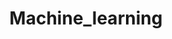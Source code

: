 ---
layout: posts_by_category
categories: machine_learning
title: Machine_learning
permalink: /category/machine_learning
---